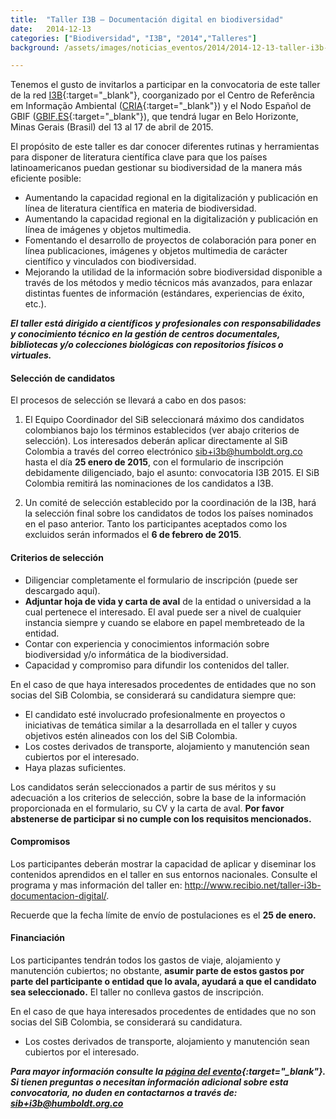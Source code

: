 ```yaml
---
title:  "Taller I3B – Documentación digital en biodiversidad"
date:   2014-12-13
categories: ["Biodiversidad", "I3B", "2014","Talleres"]
background: /assets/images/noticias_eventos/2014/2014-12-13-taller-i3b-documentacion-digital-en-biodiversidad-3.jpg

---
```


Tenemos el gusto de invitarlos a participar en la convocatoria de este taller de la red [I3B](https://www.recibio.net/home-i3b/){:target="_blank"}, coorganizado por el Centro de Referência em Informação Ambiental ([CRIA](http://www.cria.org.br/){:target="_blank"}) y el Nodo Español de GBIF ([GBIF.ES](http://gbif.es/){:target="_blank"}), que tendrá lugar en Belo Horizonte, Minas Gerais (Brasil) del 13 al 17 de abril de 2015.  

El propósito de este taller es dar conocer diferentes rutinas y herramientas para disponer de literatura científica clave para que los países latinoamericanos puedan gestionar su biodiversidad de la manera más eficiente posible:  

- Aumentando la capacidad regional en la digitalización y publicación en línea de literatura científica en materia de biodiversidad.
- Aumentando la capacidad regional en la digitalización y publicación en línea de imágenes y objetos multimedia.
- Fomentando el desarrollo de proyectos de colaboración para poner en línea publicaciones, imágenes y objetos multimedia de carácter científico y vinculados con biodiversidad.
- Mejorando la utilidad de la información sobre biodiversidad disponible a través de los métodos y medio técnicos más avanzados, para enlazar distintas fuentes de información (estándares, experiencias de éxito, etc.).
 

***El taller está dirigido a científicos y profesionales con responsabilidades y conocimiento técnico en la gestión de centros documentales, bibliotecas y/o colecciones biológicas con repositorios físicos o virtuales.***

#### Selección de candidatos

El procesos de selección se llevará a cabo en dos pasos:

1. El Equipo Coordinador del SiB seleccionará máximo dos candidatos colombianos bajo los términos establecidos (ver abajo criterios de selección). Los interesados deberán aplicar directamente al SiB Colombia a través del correo electrónico sib+i3b@humboldt.org.co hasta el día **25 enero de 2015**, con el formulario de inscripción debidamente diligenciado, bajo el asunto: convocatoria I3B 2015. El SiB Colombia remitirá las nominaciones de los candidatos a I3B.

2. Un comité de selección establecido por la coordinación de la I3B, hará la selección final sobre los candidatos de todos los países nominados en el paso anterior. Tanto los participantes aceptados como los excluidos serán informados el **6 de febrero de 2015**.

 

#### Criterios de selección

- Diligenciar completamente el formulario de inscripción (puede ser descargado aquí).
- **Adjuntar hoja de vida y carta de aval** de la entidad o universidad a la cual pertenece el interesado. El aval puede ser a nivel de cualquier instancia siempre y cuando se elabore en papel membreteado de la entidad.
- Contar con experiencia y conocimientos información sobre biodiversidad y/o informática de la biodiversidad.
- Capacidad y compromiso para difundir los contenidos del taller.
 

En el caso de que haya interesados procedentes de entidades que no son socias del SiB Colombia, se considerará su candidatura siempre que:

- El candidato esté involucrado profesionalmente en proyectos o iniciativas de temática similar a la desarrollada en el taller y cuyos objetivos estén alineados con los del SiB Colombia.
- Los costes derivados de transporte, alojamiento y manutención sean cubiertos por el interesado.
- Haya plazas suficientes.

Los candidatos serán seleccionados a partir de sus méritos y su adecuación a los criterios de selección, sobre la base de la información proporcionada en el formulario, su CV y la carta de aval. **Por favor abstenerse de participar si no cumple con los requisitos mencionados.**

#### Compromisos 

Los participantes deberán mostrar la capacidad de aplicar y diseminar los contenidos aprendidos en el taller en sus entornos nacionales. Consulte el programa y mas información del taller en: <http://www.recibio.net/taller-i3b-documentacion-digital/>.

Recuerde que la fecha límite de envío de postulaciones es el **25 de enero.**

#### Financiación

Los participantes tendrán todos los gastos de viaje, alojamiento y manutención cubiertos; no obstante, **asumir parte de estos gastos por parte del participante o entidad que lo avala, ayudará a que el candidato sea seleccionado.** El taller no conlleva gastos de inscripción.

En el caso de que haya interesados procedentes de entidades que no son socias del SiB Colombia, se considerará su candidatura.

- Los costes derivados de transporte, alojamiento y manutención sean cubiertos por el interesado.


***Para mayor información consulte la [página del evento](http://www.recibio.net/taller-i3b-documentacion-digital/){:target="_blank"}. Si tienen preguntas o necesitan información adicional sobre esta convocatoria, no duden en contactarnos a través de: sib+i3b@humboldt.org.co***
